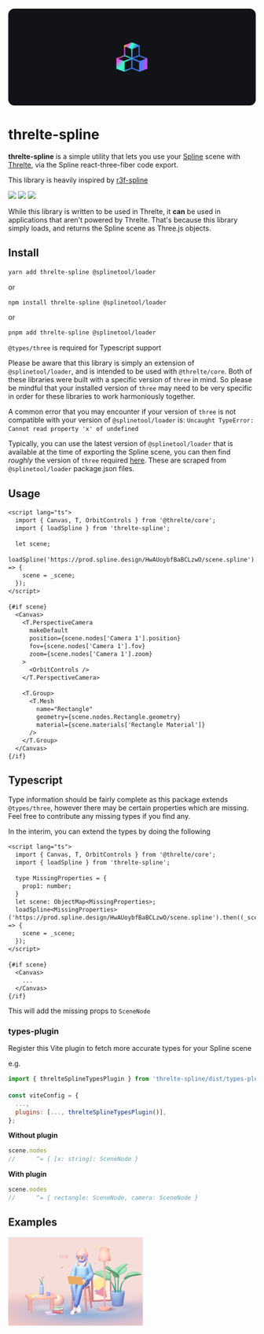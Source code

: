 ![](https://raw.githubusercontent.com/hongkiulam/threlte-spline/main/.github/screenshots/hero.png)

# threlte-spline

**threlte-spline** is a simple utility that lets you use your [Spline](https://spline.design/) scene with [Threlte](https://threlte.xyz/), via the Spline react-three-fiber code export.

This library is heavily inspired by [r3f-spline](https://github.com/splinetool/r3f-spline)

![](https://github.com/hongkiulam/threlte-spline/actions/workflows/main.yml/badge.svg)
![](https://github.com/hongkiulam/threlte-spline/actions/workflows/publish.yml/badge.svg)
![](https://img.shields.io/npm/v/threlte-spline?style=plastic)

While this library is written to be used in Threlte, it **can** be used in applications that aren't powered by Threlte. That's because this library simply loads, and returns the Spline scene as Three.js objects.

## Install

```bash
yarn add threlte-spline @splinetool/loader
```

or

```bash
npm install threlte-spline @splinetool/loader
```

or

```bash
pnpm add threlte-spline @splinetool/loader
```

`@types/three` is required for Typescript support

Please be aware that this library is simply an extension of `@splinetool/loader`, and is intended to be used with `@threlte/core`. Both of these libraries were built with a specific version of `three` in mind. So please be mindful that your installed version of `three` may need to be very specific in order for these libraries to work harmoniously together.

A common error that you may encounter if your version of `three` is not compatible with your version of `@splinetool/loader` is: `Uncaught TypeError: Cannot read property 'x' of undefined`

Typically, you can use the latest version of `@splinetool/loader` that is available at the time of exporting the Spline scene, you can then find *roughly* the version of `three` required [here](./splineloader-three-mapping/splineloader-three-mapping.json). These are scraped from `@splinetool/loader` package.json files.


## Usage

```svelte
<script lang="ts">
  import { Canvas, T, OrbitControls } from '@threlte/core';
  import { loadSpline } from 'threlte-spline';

  let scene;
  loadSpline('https://prod.spline.design/HwAUoybfBaBCLzwO/scene.spline').then((_scene) => {
    scene = _scene;
  });
</script>

{#if scene}
  <Canvas>
    <T.PerspectiveCamera
      makeDefault
      position={scene.nodes['Camera 1'].position}
      fov={scene.nodes['Camera 1'].fov}
      zoom={scene.nodes['Camera 1'].zoom}
    >
      <OrbitControls />
    </T.PerspectiveCamera>

    <T.Group>
      <T.Mesh
        name="Rectangle"
        geometry={scene.nodes.Rectangle.geometry}
        material={scene.materials['Rectangle Material']}
      />
    </T.Group>
  </Canvas>
{/if}
```

## Typescript

Type information should be fairly complete as this package extends `@types/three`, however there may be certain properties which are missing. Feel free to contribute any missing types if you find any.

In the interim, you can extend the types by doing the following

```svelte
<script lang="ts">
  import { Canvas, T, OrbitControls } from '@threlte/core';
  import { loadSpline } from 'threlte-spline';

  type MissingProperties = {
    prop1: number;
  }
  let scene: ObjectMap<MissingProperties>;
  loadSpline<MissingProperties>('https://prod.spline.design/HwAUoybfBaBCLzwO/scene.spline').then((_scene) => {
    scene = _scene;
  });
</script>

{#if scene}
  <Canvas>
    ...
  </Canvas>
{/if}
```

This will add the missing props to `SceneNode`

### types-plugin

Register this Vite plugin to fetch more accurate types for your Spline scene

e.g.

```javascript
import { threlteSplineTypesPlugin } from 'threlte-spline/dist/types-plugin';

const viteConfig = {
  ...,
  plugins: [..., threlteSplineTypesPlugin()],
};
```

**Without plugin**
```javascript
scene.nodes
//      ^= { [x: string]: SceneNode }
```

**With plugin**
```javascript
scene.nodes
//      ^= { rectangle: SceneNode, camera: SceneNode }
```

## Examples

<p align="left">
  <a href="https://stackblitz.com/edit/threlte-spline-demo?file=src%2FApp.svelte" target="_blank"><img width="274" src="https://raw.githubusercontent.com/hongkiulam/threlte-spline/main/.github/screenshots/example1.png" /></a>
</p>

